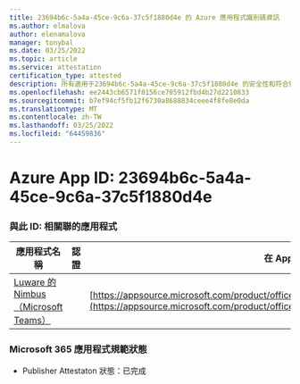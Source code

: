 ```yaml
---
title: 23694b6c-5a4a-45ce-9c6a-37c5f1880d4e 的 Azure 應用程式識別碼資訊
ms.author: elmalova
author: elenamalova
manager: tonybal
ms.date: 03/25/2022
ms.topic: article
ms.service: attestation
certification_type: attested
description: 所有適用于23694b6c-5a4a-45ce-9c6a-37c5f1880d4e 的安全性和符合性資訊資訊。
ms.openlocfilehash: ee2443cb6571f0156ce705912fbd4b27d2210833
ms.sourcegitcommit: b7ef94cf5fb12f6730a8688834ceee4f8fe8e0da
ms.translationtype: MT
ms.contentlocale: zh-TW
ms.lasthandoff: 03/25/2022
ms.locfileid: "64459836"
---
```

# <a name="azure-app-id-23694b6c-5a4a-45ce-9c6a-37c5f1880d4e"></a>Azure App ID: 23694b6c-5a4a-45ce-9c6a-37c5f1880d4e


### <a name="apps-associated-with-this-id"></a>與此 ID: 相關聯的應用程式
| **應用程式名稱** | **認證** | **在 AppSource 中查看** |
|--------------|---------------|-----------------------|
| [Luware 的 Nimbus （Microsoft Teams）](../forward/luwareagzurich.advanced_routing_azure_marketplace.md) |  | [https://appsource.microsoft.com/product/office/luwareagzurich.advanced_routing_azure_marketplace](https://appsource.microsoft.com/product/office/luwareagzurich.advanced_routing_azure_marketplace) |

### <a name="microsoft-365-app-compliance-status"></a>Microsoft 365 應用程式規範狀態
- Publisher Attestaton 狀態：已完成
